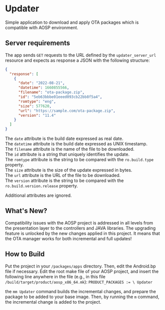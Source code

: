 Updater
=======
Simple application to download and apply OTA packages which is compatible with AOSP environment.


Server requirements
-------------------
The app sends `GET` requests to the URL defined by the `updater_server_url`
resource and expects as response a JSON with the following structure:
```json
{
  "response": [
    {
      "date": "2022-08-21",
      "datetime": 1660855566,
      "filename": "ota-package.zip",
      "id": "5eb63bbbe01eeed093cb22bb8f5a4",
      "romtype": "eng",
      "size": 577620,
      "url": "https://sample.com/ota-package.zip",
      "version": "11.4"
    }
  ]
}
```

The `date` attribute is the build date expressed as real date.  
The `datetime` attribute is the build date expressed as UNIX timestamp.  
The `filename` attribute is the name of the file to be downloaded.  
The `id` attribute is a string that uniquely identifies the update.  
The `romtype` attribute is the string to be compared with the `ro.build.type` property.  
The `size` attribute is the size of the update expressed in bytes.  
The `url` attribute is the URL of the file to be downloaded.  
The `version` attribute is the string to be compared with the `ro.build.version.release` property.  

Additional attributes are ignored.

What's New?
-------------------
Compatibility issues with the AOSP project is addressed in all levels from the presentation layer to the controllers and JAVA libraries.
The upgrading feature is unlocked by the new changes applied in this project. It means that the OTA manager works for both incremental and full updates!

How to Build
-------------------
Put the project in your `/packages/apps` directory. Then, edit the Android.bp file if necessary. Edit the root make file of your AOSP project, and insert the following line anywhere in the file (e.g., in this file `/build/target/product/aosp_x86_64.mk`):
`PRODUCT_PACKAGES := \ Updater`

the `mm Updater` command builds the incremental changes, and prepare the package to be added to your base image. Then, by running the `m` command, the incremental change is added to the project. 
